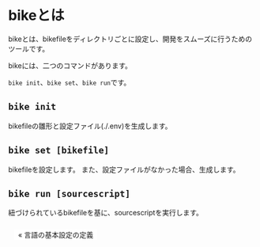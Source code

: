 # bikeとは
bikeとは、bikefileをディレクトリごとに設定し、開発をスムーズに行うためのツールです。

bikeには、二つのコマンドがあります。

`bike init`、`bike set`、`bike run`です。

## `bike init`
bikefileの雛形と設定ファイル(./.env)を生成します。

## `bike set [bikefile]`
bikefileを設定します。
また、設定ファイルがなかった場合、生成します。

## `bike run [sourcescript]`
紐づけられているbikefileを基に、sourcescriptを実行します。


<style>
ul.pageNav01 {
	margin: 0 0 10px;
	padding: 10px 10px 0px;
	text-align: center;
}

ul.pageNav01 li.mae {
	display: inline;
	margin: 0 2px;
	float: left;
	padding: 0;
}

ul.pageNav01 li.tugi {
	display: inline;
	margin: 0 2px;
	float: right;
	padding: 0;
}

ul.pageNav01 li span,
ul.pageNav01 li a {
	display: inline-block;
	margin-bottom: 5px;
	padding: 1px 8px;
	background: #fff;
	text-decoration: none;
	vertical-align: middle;
}

ul.pageNav01 li a:hover {
	background: #eeeff7;
	border-color: #00f;
}
</style>
<ul class="pageNav01">
<li class="mae"><a href="https://bittn.github.io/docs/2">&laquo; 言語の基本設定の定義</a></li>
<!-- <li class="tugi"><a href="https://bittn.github.io/4"> &raquo;</a></li> -->
</ul>
